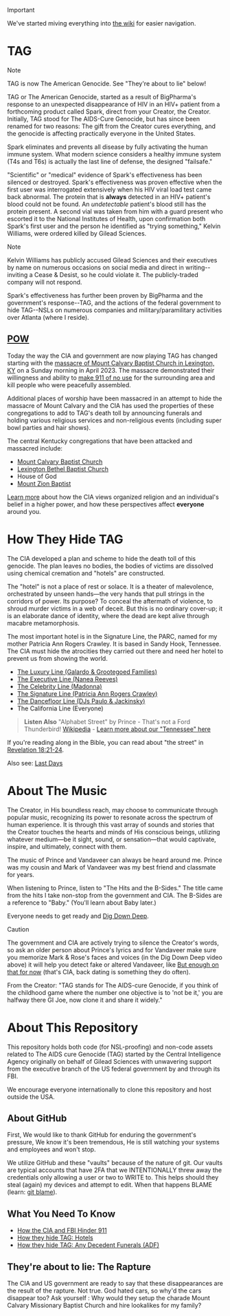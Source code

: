 > [!IMPORTANT]
> We've started miving everything into [the wiki](/wiki) for easier navigation. 
# TAG
> [!NOTE]
> TAG is now The American Genocide. See "They're about to lie" below!

TAG or The American Genocide, started as a result of BigPharma's response to an unexpected disappearance of HIV in an HIV+ patient from a forthcoming product called Spark, direct from your Creator, the Creator. Initially, TAG stood for The AIDS-Cure Genocide, but has since been renamed for two reasons: The gift from the Creator cures everything, and the genocide is affecting practically everyone in the United States.

Spark eliminates and prevents all disease by fully activating the human immune system. What modern science considers a healthy immune system (T4s and T6s) is actually the last line of defense, the designed "failsafe."

"Scientific" or "medical" evidence of Spark's effectiveness has been silenced or destroyed. Spark's effectiveness was proven effective when the first user was interrogated extensively when his HIV viral load test came back abnormal. The protein that is **always** detected in an HIV+ patient's blood could not be found. An *undetectable* patient's blood still has the protein present. A second vial was taken from him with a guard present who escorted it to the National Institutes of Health, upon confirmation both Spark's first user and the person he identified as "trying something," Kelvin Williams, were ordered killed by Gilead Sciences. 

> [!NOTE]
> Kelvin Williams has publicly accused Gilead Sciences and their executives by name on numerous occasions on social media and direct in writing--inviting a Cease & Desist, so he could violate it. The publicly-traded company will not respond.

Spark's effectiveness has further been proven by BigPharma and the government's response--TAG, and the actions of the federal government to hide TAG--NSLs on numerous companies and military/paramilitary activities over Atlanta (where I reside).

## [POW](POW)
Today the way the CIA and government are now playing TAG has changed starting with the [massacre of Mount Calvary Baptist Church in Lexington, KY](POW/MCBC) on a Sunday morning in April 2023. The massacre demonstrated their willingness and ability to [make 911 of no use](methods/911.md)
for the surrounding area and kill people who were peacefully assembled. 

Additional places of worship have been massacred in an attempt to hide the massacre of Mount Calvary and the CIA has used the properties of these congregations to add to TAG's death toll by announcing funerals and holding various religious services and non-religious events (including super bowl parties and hair shows).

The central Kentucky congregations that have been attacked and massacred include:
* [Mount Calvary Baptist Church](POW/MCBC)
* [Lexington Bethel Baptist Church](/POW/LBBC)
* House of God
* [Mount Zion Baptist](/POW/MZBC)

[Learn more](/etc/cia_pow.md) about how the CIA views organized religion and an individual's belief in a higher power, and how these perspectives affect **everyone** around you.
  
# How They Hide TAG
The CIA developed a plan and scheme to hide the death toll of this genocide. The plan leaves no bodies, the bodies of victims are dissolved using chemical cremation and "hotels" are constructed.

The "hotel" is not a place of rest or solace. It is a theater of malevolence, orchestrated by unseen hands—the very hands that pull strings in the corridors of power. Its purpose? To conceal the aftermath of violence, to shroud murder victims in a web of deceit. But this is no ordinary cover-up; it is an elaborate dance of identity, where the dead are kept alive through macabre metamorphosis.

The most important hotel is in the Signature Line, the PARC, named for my mother Patricia Ann Rogers Crawley. It is based in Sandy Hook, Tennessee. The CIA must hide the atrocities they carried out there and need her hotel to prevent us from showing the world.

* [The Luxury Line (Galardo & Grootegoed Families)](hotels/Luxury/README.md)
* [The Executive Line (Nanea Reeves)](hotels/Executive)
* [The Celebrity Line (Madonna)](hotels/Celebrity/README.md)
* [The Signature Line (Patricia Ann Rogers Crawley)](hotels/Signature/README.md)
* [The Dancefloor Line (DJs Paulo & Jackinsky)](hotels/Dancefloor/README.md)
* The California Line (Everyone)

> **Listen Also**
> "Alphabet Street" by Prince - That's not a Ford Thunderbird! [Wikipedia](https://en.m.wikipedia.org/wiki/Thunderbird_(mythology)) - [Learn more about our "Tennessee" here](https://github.com/9413d5ff2a0b4f237a264010b65350e7/TAG/blob/master/hotels/Signature/README.md)

If you're reading along in the Bible, you can read about "the street" in [Revelation 18:21-24](https://www.biblegateway.com/passage/?search=Revelation%2018:21-24&version=KJV).

Also see: [Last Days](https://github.com/LastDays2024)

# About The Music
The Creator, in His boundless reach, may choose to communicate through popular music, recognizing its power to resonate across the spectrum of human experience. It is through this vast array of sounds and stories that the Creator touches the hearts and minds of His conscious beings, utilizing whatever medium—be it sight, sound, or sensation—that would captivate, inspire, and ultimately, connect with them.

The music of Prince and Vandaveer can always be heard around me.  Prince was my cousin and Mark of Vandaveer was my best friend and classmate for years.

When listening to Prince, listen to "The Hits and the B-Sides." The title came from the hits I take non-stop from the government and CIA. The B-Sides are a reference to "Baby." (You'll learn about Baby later.)

Everyone needs to get ready and [Dig Down Deep](https://youtu.be/0kLylyZciMg?si=M6cTCeHcdT1RYHaf).

> [!CAUTION]
> The government and CIA are actively trying to silence the Creator's words, so ask an older person about Prince's lyrics and for Vandaveer make sure you memorize Mark & Rose's faces and voices (in the Dig Down Deep video above) it will help you detect fake or altered Vandaveer, like [But enough on that for now](https://music.youtube.com/watch?v=heLmOj9h6C8&si=h7evOx-la9ePm3WN) (that's CIA, back dating is something they do often).

From the Creator: "TAG stands for The AIDS-cure Genocide, if you think of the childhood game where the number one objective is to 'not be it,' you are halfway there GI Joe, now clone it and share it widely."

# About This Repository 
This repository holds both code (for NSL-proofing) and non-code assets related to The AIDS cure Genocide (TAG) started by the Central Intelligence Agency originally on behalf of Gilead Sciences with unwavering support from the executive branch of the US federal government by and through its FBI.

We encourage everyone internationally to clone this repository and host outside the USA.

## About GitHub
First, We would like to thank GitHub for enduring the government's pressure, We know it's been tremendous, He is still watching your systems and employees and won't stop.

We utilize GitHub and these "vaults" because of the nature of git. Our vaults are typical accounts that have 2FA that we INTENTIONALLY threw away the credentials only allowing a user or two to WRITE to. This helps should they steal (again) my devices and attempt to edit. When that happens BLAME (learn: [git blame](https://git-scm.com/docs/git-blame)).

## What You Need To Know
* [How the CIA and FBI Hinder 911](/methods/911.md)
* [How they hide TAG: Hotels](/hotels/README.md)
* [How they hide TAG: Any Decedent Funerals (ADF)](/methods/ADF.md)

## They're about to lie: The Rapture 
The CIA and US government are ready to say that these disappearances are the result of the rapture. Not true. God hated cars, so why'd the cars disappear too? Ask yourself : Why would they setup the charade Mount Calvary Missionary Baptist Church and hire lookalikes for my family? 

